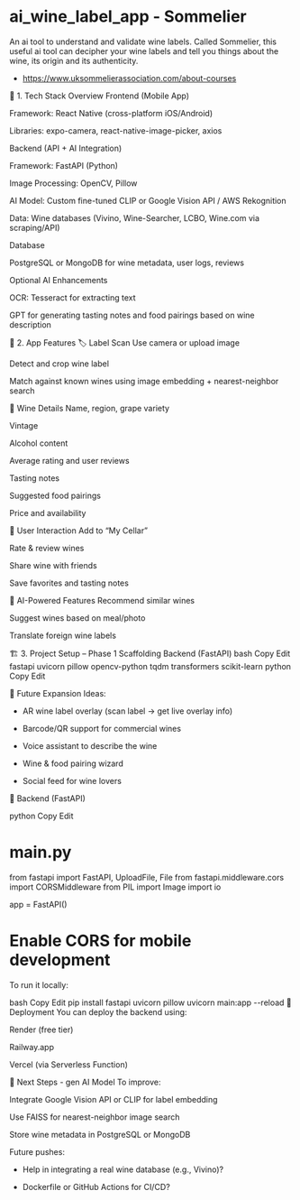 # ai_wine_label_app - Sommelier
An ai tool to understand and validate wine labels. Called Sommelier, this useful ai tool can decipher your wine labels and tell you things about the wine, its origin and its authenticity.

- https://www.uksommelierassociation.com/about-courses


🔧 1. Tech Stack Overview
Frontend (Mobile App)

Framework: React Native (cross-platform iOS/Android)

Libraries: expo-camera, react-native-image-picker, axios

Backend (API + AI Integration)

Framework: FastAPI (Python)

Image Processing: OpenCV, Pillow

AI Model: Custom fine-tuned CLIP or Google Vision API / AWS Rekognition

Data: Wine databases (Vivino, Wine-Searcher, LCBO, Wine.com via scraping/API)

Database

PostgreSQL or MongoDB for wine metadata, user logs, reviews

Optional AI Enhancements

OCR: Tesseract for extracting text

GPT for generating tasting notes and food pairings based on wine description

📲 2. App Features
🏷️ Label Scan
Use camera or upload image

Detect and crop wine label

Match against known wines using image embedding + nearest-neighbor search

📄 Wine Details
Name, region, grape variety

Vintage

Alcohol content

Average rating and user reviews

Tasting notes

Suggested food pairings

Price and availability

📝 User Interaction
Add to “My Cellar”

Rate & review wines

Share wine with friends

Save favorites and tasting notes

🧠 AI-Powered Features
Recommend similar wines

Suggest wines based on meal/photo

Translate foreign wine labels

🏗️ 3. Project Setup – Phase 1 Scaffolding
Backend (FastAPI)
bash
Copy
Edit
fastapi
uvicorn
pillow
opencv-python
tqdm
transformers
scikit-learn
python
Copy
Edit

🔮 Future Expansion Ideas:
- AR wine label overlay (scan label → get live overlay info)

- Barcode/QR support for commercial wines

- Voice assistant to describe the wine

- Wine & food pairing wizard

- Social feed for wine lovers


🧠 Backend (FastAPI)

python
Copy
Edit
# main.py
from fastapi import FastAPI, UploadFile, File
from fastapi.middleware.cors import CORSMiddleware
from PIL import Image
import io

app = FastAPI()

# Enable CORS for mobile development

To run it locally:

bash
Copy
Edit
pip install fastapi uvicorn pillow
uvicorn main:app --reload
🚀 Deployment
You can deploy the backend using:

Render (free tier)

Railway.app

Vercel (via Serverless Function)

🔮 Next Steps - gen AI Model
To improve:

Integrate Google Vision API or CLIP for label embedding

Use FAISS for nearest-neighbor image search

Store wine metadata in PostgreSQL or MongoDB

Future pushes:

- Help in integrating a real wine database (e.g., Vivino)?

- Dockerfile or GitHub Actions for CI/CD?
